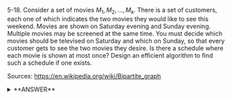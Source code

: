 ﻿5-18. Consider a set of movies $M_1, M_2, \ldots, M_k$. There is a set of customers, each one of which indicates the two movies they would like to see this weekend. Movies are shown on Saturday evening and Sunday evening. Multiple movies may be screened at the same time. You must decide which movies should be televised on Saturday and which on Sunday, so that every customer gets to see the two movies they desire. Is there a schedule where each movie is shown at most once? Design an efficient algorithm to find such a schedule if one exists.

Sources: https://en.wikipedia.org/wiki/Bipartite_graph


<details>
<summary>**ANSWER**</summary>
  <p>

  We have a set of Movies {M1, M2...Mk} and a set of Customers {C1, C2...Cp}. 

Each movie would be a node and for each customer would be an for the two movies they want to see. You are looking for a bipartite graph

  </p>
</details>

